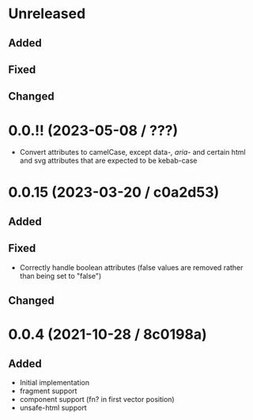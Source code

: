 # Unreleased

## Added

## Fixed

## Changed

# 0.0.!! (2023-05-08 / ???)

- Convert attributes to camelCase, except data-*, aria-* and certain html and svg attributes that are expected to be kebab-case

# 0.0.15 (2023-03-20 / c0a2d53)

## Added

## Fixed

- Correctly handle boolean attributes (false values are removed rather than being set to "false")

## Changed

# 0.0.4 (2021-10-28 / 8c0198a)

## Added

- Initial implementation
- fragment support
- component support (fn? in first vector position)
- unsafe-html support
